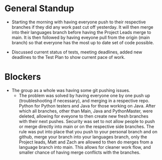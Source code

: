 # General Standup
- Starting the morning with having everyone push to their respective branches if they did any work past cut off yesterday. It will then merge into their languages branch before having the Project Leads merge to main. It is then followed by having eveyone pull from the origin (main branch) so that everyone has the most up to date set of code possible.

- Discussed current status of tests, meeting deadlines, added new deadlines to the Test Plan to show current pace of work.


# Blockers
- The group as a whole was having some git pushing issues. 
    - The problem was solved by having everyone one by one push up (troubleshooting if necessary), and merging in a respective repo. Python for Python testers and Java for those working on Java. After which all branches, other than Main, Java and PythonMaster, were deleted, allowing for eveyone to then create new fresh branches with their next pushes. Security was set to not allow people to push or merge directly into main or on the respective side branches. The rule was put into place that you push to your personal branch and on github, merge your branch into your languages branch, only the Project leads, Matt and Zach are allowed to then do merges from a language branch into main. This allows for cleaner work flow, and smaller chance of having merge conflicts with the branches. 